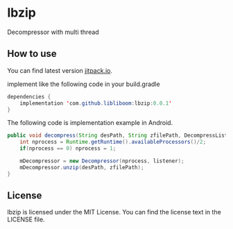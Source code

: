 # lbzip

Decompressor with multi thread

## How to use

You can find latest version [jitpack.io](https://jitpack.io/#libliboom/lbzip/).

implement like the following code in your build.gradle

```java
dependencies {
    implementation 'com.github.libliboom:lbzip:0.0.1'
}
```

The following code is implementation example in Android.

```java
public void decompress(String desPath, String zfilePath, DecompressListener listener) {
    int nprocess = Runtime.getRuntime().availableProcessors()/2;
    if(nprocess == 0) nprocess = 1;

    mDecompressor = new Decompressor(nprocess, listener);
    mDecompressor.unzip(desPath, zfilePath);
}
```

## License

lbzip is licensed under the MIT License. You can find the license text in the LICENSE file.
